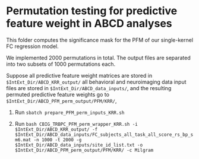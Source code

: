 # Permutation testing for predictive feature weight in ABCD analyses

This folder computes the significance mask for the PFM of our single-kernel FC regression model.

We implemented 2000 permutations in total. The output files are separated into two subsets of 1000 permutations each.

Suppose all predictive feature weight matrices are stored in `$IntExt_Dir/ABCD_KRR_output/` all behavioral and neuroimaging data input files are stored in `$IntExt_Dir/ABCD_data_inputs/`, and the resulting permuted predictive feature weights go to `$IntExt_Dir/ABCD_PFM_perm_output/PFM/KRR/`,


1. Run `sbatch prepare_PFM_perm_inputs_KRR.sh`

2. Run `bash CBIG_TRBPC_PFM_perm_wrapper_KRR.sh -i $IntExt_Dir/ABCD_KRR_output/ -f $IntExt_Dir/ABCD_data_inputs/FC_subjects_all_task_all_score_rs_bp_sm6.mat -n 1000 -t 2000 -g $IntExt_Dir/ABCD_data_inputs/site_id_list.txt -o $IntExt_Dir/ABCD_PFM_perm_output/PFM/KRR/ -c Milgram`
